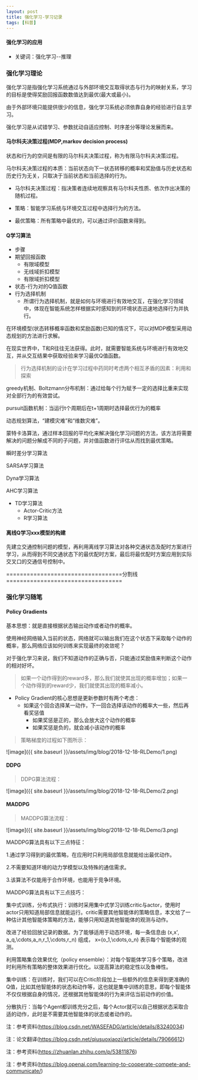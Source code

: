 ```yaml
---
layout: post
title: 强化学习-学习记录
tags: [科普]
---
```

#### 强化学习的应用

* 关键词：强化学习--推理

### 强化学习理论

强化学习是指强化学习系统通过与外部环境交互取得状态与行为的映射关系，学习的目标是使得奖励回报函数数值达到最优(最大或最小)。

由于外部环境只能提供很少的信息，强化学习系统必须依靠自身的经验进行自主学习。

强化学习是从试错学习、参数扰动自适应控制、时序差分等理论发展而来。

#### 马尔科夫决策过程(MDP,markov decision process)

状态和行为的空间是有限的马尔科夫决策过程，称为有限马尔科夫决策过程。

马尔科夫决策过程的本质：当前状态向下一状态转移的概率和奖励值与历史状态和历史行为无关，只取决于当前状态和当前选择的行为。

+ 马尔科夫决策过程：指决策者连续地观察具有马尔科夫性质、依次作出决策的随机过程。

+ 策略：智能学习系统与环境交互过程中选择行为的方法。

+ 最优策略：所有策略中最优的，可以通过评价函数来得到。

#### Q学习算法

+ 步骤
+ 期望回报函数
    + 有限域模型
    + 无线域折扣模型
    + 有限域折扣模型
+ 状态-行为对的Q值函数
+ 行为选择机制
    + 所谓行为选择机制，就是如何与环境进行有效地交互，在强化学习领域中，体现在智能系统怎样根据实时感知到的环境状态迅速地选择行为并执行。

在环境模型(状态转移概率函数和奖励函数)已知的情况下，可以对MDP模型采用动态规划的方法进行求解。

在现实世界中，T和R往往无法获得。此时，就需要智能系统与环境进行有效地交互，并从交互结果中获取经验来学习最优Q值函数。

> 行为选择机制的设计在学习过程中药同时考虑两个相互矛盾的因素：利用和探索

greedy机制、Boltzmann分布机制：通过给每个行为赋予一定的选择比重来实现对全部行为的有效尝试。

pursuit函数机制：当运行t个周期后在t+1周期时选择最优行为的概率

动态规划算法，“建模灾难”和“维数灾难”。

蒙特卡洛算法，通过样本回报的平均化来解决强化学习问题的方法，该方法将需要解决的问题分解成不同的子问题，并对值函数进行评估从而找到最优策略。

瞬时差分学习算法

SARSA学习算法

Dyna学习算法

AHC学习算法

+ TD学习算法
    + Actor-Critic方法
    + R学习算法

#### 离线Q学习xxx模型的构建

先建立交通控制问题的模型，再利用离线学习算法对各种交通状态及配时方案进行学习，从而得到不同交通状态下的最优配时方案，最后将最优配时方案应用到实际交叉口的交通信号控制中。

==================================分割线==================================

### 强化学习随笔

#### Policy Gradients

基本思想：就是直接根据状态输出动作或者动作的概率。

使用神经网络输入当前的状态，网络就可以输出我们在这个状态下采取每个动作的概率，那么网络应该如何训练来实现最终的收敛呢？

对于强化学习来说，我们不知道动作的正确与否，只能通过奖励值来判断这个动作的相对好坏。

> 如果一个动作得到的reward多，那么我们就使其出现的概率增加；如果一个动作得到的reward少，我们就使其出现的概率减小。

+ Policy Gradient的核心思想是更新参数时有两个考虑：
    + 如果这个回合选择某一动作，下一回合选择该动作的概率大一些，然后再看奖惩值
        + 如果奖惩是正的，那么会放大这个动作的概率
        + 如果奖惩是负的，就会减小该动作的概率

> 策略梯度的过程如下图所示：

![image]({{ site.baseurl }}/assets/img/blog/2018-12-18-RLDemo/1.png)

#### DDPG

> DDPG算法流程：

![image]({{ site.baseurl }}/assets/img/blog/2018-12-18-RLDemo/2.png)

#### MADDPG

> MADDPG算法流程：

![image]({{ site.baseurl }}/assets/img/blog/2018-12-18-RLDemo/3.png)

MADDPG算法具有以下三点特征：

1.通过学习得到的最优策略，在应用时只利用局部信息就能给出最优动作。

2.不需要知道环境的动力学模型以及特殊的通信需求。

3.该算法不仅能用于合作环境，也能用于竞争环境。

MADDPG算法具有以下三点技巧：

集中式训练，分布式执行：训练时采用集中式学习训练critic与actor，使用时actor只用知道局部信息就能运行。critic需要其他智能体的策略信息，本文给了一种估计其他智能体策略的方法，能够只用知道其他智能体的观测与动作。

改进了经验回放记录的数据。为了能够适用于动态环境，每一条信息由 (x,x', a_q,\cdots,a_n,r_1,\cdots,r_n) 组成， x=(o_1,\cdots,o_n) 表示每个智能体的观测。

利用策略集合效果优化（policy ensemble）：对每个智能体学习多个策略，改进时利用所有策略的整体效果进行优化。以提高算法的稳定性以及鲁棒性。

集中训练：在训练时，我们可以在Critic阶段加上一些额外的信息来得到更准确的Q值，比如其他智能体的状态和动作等，这也就是集中训练的意思，即每个智能体不仅仅根据自身的情况，还根据其他智能体的行为来评估当前动作的价值。

分散执行：当每个Agent都训练充分之后，每个Actor就可以自己根据状态采取合适的动作，此时是不需要其他智能体的状态或者动作的。

注：参考资料(https://blog.csdn.net/WASEFADG/article/details/83240034)

注：论文翻译(https://blog.csdn.net/qiusuoxiaozi/article/details/79066612)

注：参考资料(https://zhuanlan.zhihu.com/p/53811876)

注：参考资料(https://blog.openai.com/learning-to-cooperate-compete-and-communicate/)

